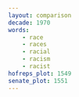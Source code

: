```yaml
---
layout: comparison
decade: 1970
words:
    - race
    - races
    - racial
    - racism
    - racist
hofreps_plot: 1549
senate_plot: 1551
---
```

